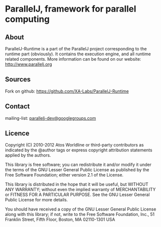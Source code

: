 ParallelJ, framework for parallel computing
===========================================

About
-----

ParallelJ-Runtime is a part of the ParallelJ project corresponding to the runtime part (obviously). 
It contains the execution engine, and all runtime related components. 
More information can be found on our website: http://www.parallelj.org

Sources
-------

Fork on github: https://github.com/XA-Labs/ParallelJ-Runtime

Contact
-------

mailing-list: parallelj-dev@googlegroups.com

Licence
-------

Copyright (C) 2010-2012 Atos Worldline or third-party contributors as
indicated by the @author tags or express copyright attribution
statements applied by the authors.

This library is free software; you can redistribute it and/or
modify it under the terms of the GNU Lesser General Public
License as published by the Free Software Foundation; either
version 2.1 of the License.

This library is distributed in the hope that it will be useful,
but WITHOUT ANY WARRANTY; without even the implied warranty of
MERCHANTABILITY or FITNESS FOR A PARTICULAR PURPOSE. See the GNU
Lesser General Public License for more details.

You should have received a copy of the GNU Lesser General Public
License along with this library; if not, write to the Free Software
Foundation, Inc., 51 Franklin Street, Fifth Floor, Boston, MA 02110-1301 USA
